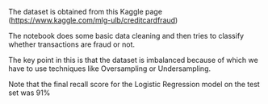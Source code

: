 The dataset is obtained from this Kaggle page (https://www.kaggle.com/mlg-ulb/creditcardfraud)

The notebook does some basic data cleaning and then tries to classify whether transactions are fraud or not.

The key point in this is that the dataset is imbalanced because of which we have to use techniques like Oversampling or Undersampling.

Note that the final recall score for the Logistic Regression model on the test set was 91%
